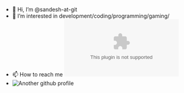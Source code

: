 - 👋 Hi, I’m @sandesh-at-git
- 👀 I’m interested in development/coding/programming/gaming/
- 📫 How to reach me ![Gmail](sandeshpawar414141@gmail.com)
- ![Another github profile](https://github.com/Sandesh4141/)
<!---
sandesh-at-git/sandesh-at-git is a ✨ special ✨ repository because its `README.md` (this file) appears on your GitHub profile.
You can click the Preview link to take a look at your changes.
--->
